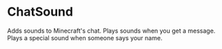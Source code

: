 # ChatSound
Adds sounds to Minecraft's chat. Plays sounds when you get a message. Plays a special sound when someone says your name.
